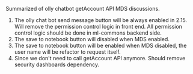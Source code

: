 Summarized of olly chatbot getAccount API MDS discussions. 
1. The olly chat bot send message button will be always enabled in 2.15. Will remove the permission control logic in front end. All permission control logic should be done in ml-commons backend side.
2. The save to notebook button will disabled when MDS enabled.
3. The save to notebook button will be enabled when MDS disabled, the user name will be refactor to request itself.
4. Since we don't need to call getAccount API anymore. Should remove security dashboards dependency.